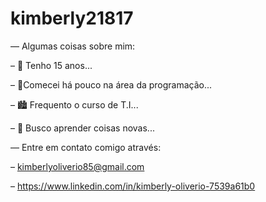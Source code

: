 # kimberly21817

 — Algumas coisas sobre mim:

– 🍁 Tenho 15 anos...


– 🎈Comecei há pouco na área da programação...


– 🏙 Frequento o curso de T.I...


– 🌆 Busco aprender coisas novas...


 — Entre em contato comigo através:


– kimberlyoliverio85@gmail.com


– https://www.linkedin.com/in/kimberly-oliverio-7539a61b0
